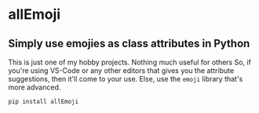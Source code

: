 # allEmoji

## Simply use emojies as class attributes in Python

This is just one of my hobby projects. Nothing much useful for others
So, if you're using VS-Code or any other editors that gives you the attribute suggestions, then it'll come to your use. Else, use the `emoji` library that's more advanced.

```
pip install allEmoji
```
